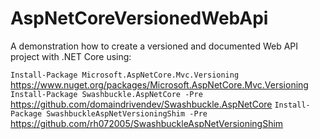 # AspNetCoreVersionedWebApi

A demonstration how to create a versioned and documented Web API project with .NET Core using:

`Install-Package Microsoft.AspNetCore.Mvc.Versioning`
https://www.nuget.org/packages/Microsoft.AspNetCore.Mvc.Versioning
`Install-Package Swashbuckle.AspNetCore -Pre`
https://github.com/domaindrivendev/Swashbuckle.AspNetCore
`Install-Package SwashbuckleAspNetVersioningShim -Pre`
https://github.com/rh072005/SwashbuckleAspNetVersioningShim
